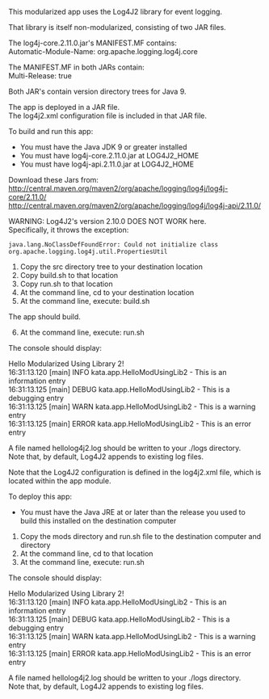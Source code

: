This modularized app uses the Log4J2 library for event logging.

That library is itself non-modularized, consisting of two JAR files.  

The log4j-core.2.11.0.jar's MANIFEST.MF contains:  
Automatic-Module-Name: org.apache.logging.log4j.core

The MANIFEST.MF in both JARs contain:  
Multi-Release: true

Both JAR's contain version directory trees for Java 9.

The app is deployed in a JAR file.  
The log4j2.xml configuration file is included in that JAR file.

To build and run this app:

- You must have the Java JDK 9 or greater installed
- You must have log4j-core.2.11.0.jar at LOG4J2_HOME
- You must have log4j-api.2.11.0.jar at LOG4J2_HOME

Download these Jars from:  
http://central.maven.org/maven2/org/apache/logging/log4j/log4j-core/2.11.0/  
http://central.maven.org/maven2/org/apache/logging/log4j/log4j-api/2.11.0/  

WARNING: Log4J2's version 2.10.0 DOES NOT WORK here.  
Specifically, it throws the exception:
```
java.lang.NoClassDefFoundError: Could not initialize class org.apache.logging.log4j.util.PropertiesUtil
```
1. Copy the src directory tree to your destination location
2. Copy build.sh to that location
3. Copy run.sh to that location
4. At the command line, cd to your destination location
5. At the command line, execute: build.sh

The app should build.

6. At the command line, execute: run.sh

The console should display:

Hello Modularized Using Library 2!   
16:31:13.120 [main] INFO  kata.app.HelloModUsingLib2 - This is an information entry  
16:31:13.125 [main] DEBUG kata.app.HelloModUsingLib2 - This is a debugging entry  
16:31:13.125 [main] WARN  kata.app.HelloModUsingLib2 - This is a warning entry  
16:31:13.125 [main] ERROR kata.app.HelloModUsingLib2 - This is an error entry  

A file named hellolog4j2.log should be written to your ./logs directory.  
Note that, by default, Log4J2 appends to existing log files.

Note that the Log4J2 configuration is defined in the log4j2.xml file,
which is located within the app module.

To deploy this app:

- You must have the Java JRE at or later than the release you used to build this installed on the destination computer

1. Copy the mods directory and run.sh file to the destination computer and directory
2. At the command line, cd to that location
2. At the command line, execute: run.sh

The console should display:

Hello Modularized Using Library 2!  
16:31:13.120 [main] INFO  kata.app.HelloModUsingLib2 - This is an information entry  
16:31:13.125 [main] DEBUG kata.app.HelloModUsingLib2 - This is a debugging entry  
16:31:13.125 [main] WARN  kata.app.HelloModUsingLib2 - This is a warning entry  
16:31:13.125 [main] ERROR kata.app.HelloModUsingLib2 - This is an error entry  

A file named hellolog4j2.log should be written to your ./logs directory.  
Note that, by default, Log4J2 appends to existing log files.
